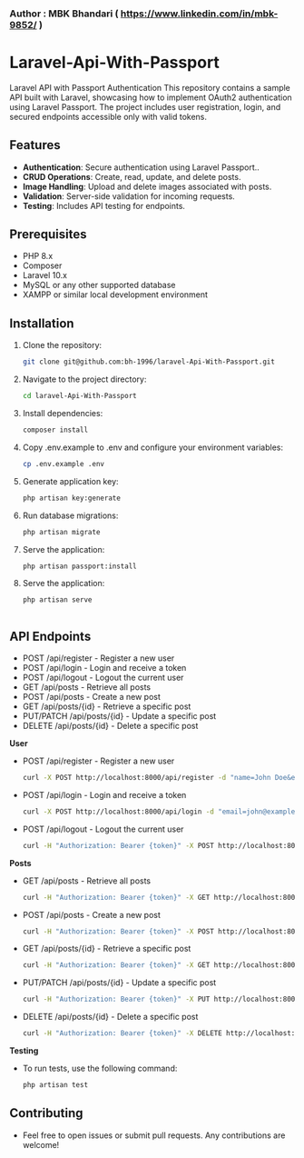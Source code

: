 
### Author : MBK Bhandari ( https://www.linkedin.com/in/mbk-9852/ )

# Laravel-Api-With-Passport

Laravel API with Passport Authentication This repository contains a sample API built with Laravel, showcasing how to implement OAuth2 authentication using Laravel Passport. The project includes user registration, login, and secured endpoints accessible only with valid tokens.

## Features

- **Authentication**: Secure authentication using Laravel Passport..
- **CRUD Operations**: Create, read, update, and delete posts.
- **Image Handling**: Upload and delete images associated with posts.
- **Validation**: Server-side validation for incoming requests.
- **Testing**: Includes API testing for endpoints.

## Prerequisites

- PHP 8.x
- Composer
- Laravel 10.x
- MySQL or any other supported database
- XAMPP or similar local development environment

## Installation

1. Clone the repository:
   ```bash
   git clone git@github.com:bh-1996/laravel-Api-With-Passport.git

2. Navigate to the project directory:
    ```bash
    cd laravel-Api-With-Passport

3. Install dependencies:
    ```bash
    composer install


4. Copy .env.example to .env and configure your environment variables:
    ```bash
    cp .env.example .env

5. Generate application key:
    ```bash
    php artisan key:generate

6. Run database migrations:
    ```bash
   php artisan migrate

7. Serve the application:
    ```bash
    php artisan passport:install

8. Serve the application:
    ```bash
    php artisan serve



## API Endpoints
- POST /api/register - Register a new user
- POST /api/login - Login and receive a token
- POST /api/logout - Logout the current user
- GET /api/posts - Retrieve all posts
- POST /api/posts - Create a new post
- GET /api/posts/{id} - Retrieve a specific post
- PUT/PATCH /api/posts/{id} - Update a specific post
- DELETE /api/posts/{id} - Delete a specific post

**User**
- POST /api/register - Register a new user
    ```bash
    curl -X POST http://localhost:8000/api/register -d "name=John Doe&email=john@example.com&password=password&password_confirmation=password"
- POST /api/login - Login and receive a token
    ```bash
    curl -X POST http://localhost:8000/api/login -d "email=john@example.com&password=password"

- POST /api/logout - Logout the current user
    ```bash
    curl -H "Authorization: Bearer {token}" -X POST http://localhost:8000/api/logout
**Posts**
- GET /api/posts - Retrieve all posts
    ```bash
    curl -H "Authorization: Bearer {token}" -X GET http://localhost:8000/api/posts

- POST /api/posts - Create a new post
    ```bash
    curl -H "Authorization: Bearer {token}" -X POST http://localhost:8000/api/posts -F "title=New Post" -F "description=Post description" -F "image=@path/to/image.jpg"
- GET /api/posts/{id} - Retrieve a specific post
    ```bash
    curl -H "Authorization: Bearer {token}" -X GET http://localhost:8000/api/posts/{id}

- PUT/PATCH /api/posts/{id} - Update a specific post
    ```bash
    curl -H "Authorization: Bearer {token}" -X PUT http://localhost:8000/api/posts/{id} -F "title=Updated Title" -F "description=Updated description" -F "image=@path/to/image.jpg"

- DELETE /api/posts/{id} - Delete a specific post
    ```bash
   curl -H "Authorization: Bearer {token}" -X DELETE http://localhost:8000/api/posts/{id}


**Testing**
- To run tests, use the following command:
    ```bash
    php artisan test

## Contributing
- Feel free to open issues or submit pull requests. Any contributions are welcome!

